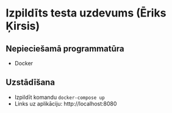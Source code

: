 # Izpildīts testa uzdevums (Ēriks Ķirsis)

## Nepieciešamā programmatūra
- Docker

## Uzstādīšana
- Izpildīt komandu `docker-compose up`
- Links uz aplikāciju: http://localhost:8080
